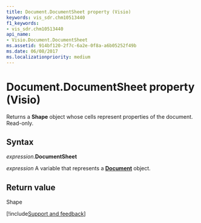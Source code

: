 ```yaml
---
title: Document.DocumentSheet property (Visio)
keywords: vis_sdr.chm10513440
f1_keywords:
- vis_sdr.chm10513440
api_name:
- Visio.Document.DocumentSheet
ms.assetid: 914bf120-2f7c-6a2e-0f8a-a6b05252f49b
ms.date: 06/08/2017
ms.localizationpriority: medium
---
```



# Document.DocumentSheet property (Visio)

Returns a **Shape** object whose cells represent properties of the document. Read-only.


## Syntax

_expression_.**DocumentSheet**

_expression_ A variable that represents a **[Document](Visio.Document.md)** object.


## Return value

Shape

[!include[Support and feedback](~/includes/feedback-boilerplate.md)]